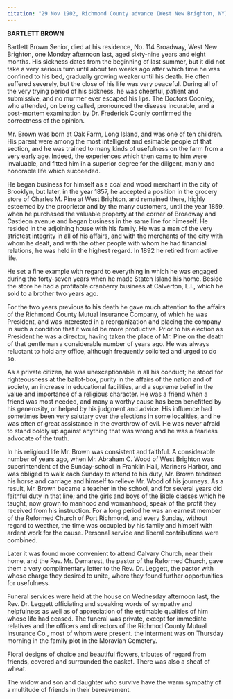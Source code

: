 ```yaml
---
citation: "29 Nov 1902, Richmond County advance (West New Brighton, NY), p4, newspapers.com"
---
```

**BARTLETT BROWN**

Bartlett Brown Senior, died at his residence, No. 114 Broadway, West New Brighton, one Monday afternoon last, aged sixty-nine years and eight months. His sickness dates from the beginning of last summer, but it did not take a very serious turn until about ten weeks ago after which time he was confined to his bed, gradually growing weaker until his death. He often suffered severely, but the close of his life was very peaceful. During all of the very trying period of his sickness, he was cheerful, patient and submissive, and no murmer ever escaped his lips. The Doctors Coonley, who attended, on being called, pronounced the disease incurable, and a post-mortem examination by Dr. Frederick Coonly confirmed the correctness of the opinion.

Mr. Brown was born at Oak Farm, Long Island, and was one of ten children. His parent were among the most intelligent and esimable people of that section, and he was trained to many kinds of usefulness on the farm from a very early age. Indeed, the experiences which then came to him were invaluable, and fitted him in a superior degree for the diligent, manly and honorable life which succeeded.

He began business for himself as a coal and wood merchant in the city of Brooklyn, but later, in the year 1857, he accepted a position in the grocery store of Charles M. Pine at West Brighton, and remained there, highly esteemed by the proprietor and by the many customers, until the year 1859, when he purchased the valuable property at the corner of Broadway and Castleon avenue and began business in the same line for himeself. He resided in the adjoining house with his family. He was a man of the very strictest integrity in all of his affairs, and with the merchants of the city with whom he dealt, and with the other people with whom he had financial relations, he was held in the highest regard. In 1892 he retired from active life.

He set a fine example with regard to everything in which he was engaged during the forty-seven years when he made Staten Island his home. Beside the store he had a profitable cranberry business at Calverton, L.I., which he sold to a brother two years ago.

For the two years previous to his death he gave much attention to the affairs of the Richmond County Mutual Insurance Company, of which he was President, and was interested in a reorganization and placing the company in such a condition that it would be more productive. Prior to his election as President he was a director, having taken the place of Mr. Pine on the death of that gentleman a considerable number of years ago. He was always reluctant to hold any office, although frequently solicited and urged to do so.

As a private citizen, he was unexceptionable in all his conduct; he stood for righteousness at the ballot-box, purity in the affairs of the nation and of society, an increase in educational facilities, and a supreme belief in the value and importance of a religious character. He was a friend when a friend was most needed, and many a worthy cause has been benefitted by his generosity, or helped by his judgment and advice. His influence had sometimes been very salutary over the elections in some localities, and he was often of great assistance in the overthrow of evil. He was never afraid to stand boldly up against anything that was wrong and he was a fearless advocate of the truth.

In his religioud life Mr. Brown was consistent and faithful. A considerable number of years ago, when Mr. Abraham C. Wood of West Brighton was superintendent of the Sunday-school in Franklin Hall, Mariners Harbor, and was obliged to walk each Sunday to attend to his duty, Mr. Brown tendered his horse and carriage and himself to relieve Mr. Wood of his journeys. As a result, Mr. Brown became a teacher in the school, and for several years did faithful duty in that line; and the girls and boys of the Bible classes which he taught, now grown to manhood and womanhood, speak of the profit they received from his instruction. For a long period he was an earnest member of the Reformed Church of Port Richmond, and every Sunday, without regard to weather, the time was occupied by his family and himself with ardent work for the cause. Personal service and liberal contributions were combined.

Later it was found more convenient to attend Calvary Church, near their home, and the Rev. Mr. Demarest, the pastor of the Reformed Church, gave them a very complimentary letter to the Rev. Dr. Leggett, the pastor with whose charge they desired to unite, where they found further opportunities for usefulness.

Funeral services were held at the house on Wednesday afternoon last, the Rev. Dr. Leggett officiating and speaking words of sympathy and helpfulness as well as of appreciation of the estimable qualities of him whose life had ceased. The funeral was private, except for immediate relatives and the officers and directors of the Richmod County Mutual Insurance Co., most of whom were present. the interment was on Thursday morning in the family plot in the Moravian Cemetery.

Floral designs of choice and beautiful flowers, tributes of regard from friends, covered and surrounded the casket. There was also a sheaf of wheat.

The widow and son and daughter who survive have the warm sympathy of a multitude of friends in their bereavement.
